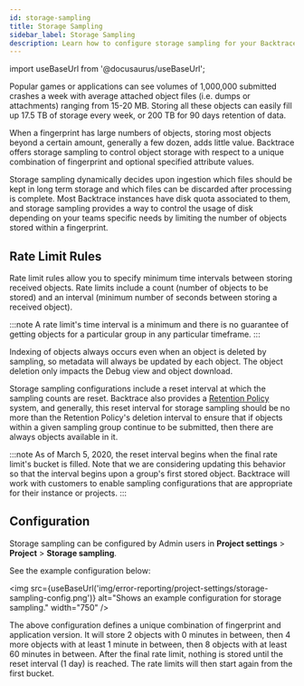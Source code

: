 ```yaml
---
id: storage-sampling
title: Storage Sampling
sidebar_label: Storage Sampling
description: Learn how to configure storage sampling for your Backtrace instance to limit disk usage.
---
```


import useBaseUrl from '@docusaurus/useBaseUrl';

Popular games or applications can see volumes of 1,000,000 submitted crashes a week with average attached object files (i.e. dumps or attachments) ranging from 15-20 MB. Storing all these objects can easily fill up 17.5 TB of storage every week, or 200 TB for 90 days retention of data.

When a fingerprint has large numbers of objects, storing most objects beyond a certain amount, generally a few dozen, adds little value. Backtrace offers storage sampling to control object storage with respect to a unique combination of fingerprint and optional specified attribute values. 

Storage sampling dynamically decides upon ingestion which files should be kept in long term storage and which files can be discarded after processing is complete. Most Backtrace instances have disk quota associated to them, and storage sampling provides a way to control the usage of disk depending on your teams specific needs by limiting the number of objects stored within a fingerprint.


## Rate Limit Rules

Rate limit rules allow you to specify minimum time intervals between storing received objects. Rate limits include a count (number of objects to be stored) and an interval (minimum number of seconds between storing a received object). 

:::note
A rate limit's time interval is a minimum and there is no guarantee of getting objects for a particular group in any particular timeframe.
:::

Indexing of objects always occurs even when an object is deleted by sampling, so metadata will always be updated by each object. The object deletion only impacts the Debug view and object download.

Storage sampling configurations include a reset interval at which the sampling counts are reset. Backtrace also provides a [Retention Policy](/error-reporting/project-setup/data-retention) system, and generally, this reset interval for storage sampling should be no more than the Retention Policy's deletion interval to ensure that if objects within a given sampling group continue to be submitted, then there are always objects available in it.

:::note
As of March 5, 2020, the reset interval begins when the final rate limit's bucket is filled. Note that we are considering updating this behavior so that the interval begins upon a group's first stored object. Backtrace will work with customers to enable sampling configurations that are appropriate for their instance or projects.
:::

## Configuration

Storage sampling can be configured by Admin users in **Project settings** > **Project** > **Storage sampling**. 

See the example configuration below:

<img src={useBaseUrl('img/error-reporting/project-settings/storage-sampling-config.png')} alt="Shows an example configuration for storage sampling." width="750" />

The above configuration defines a unique combination of fingerprint and application version. It will store 2 objects with 0 minutes in between, then 4 more objects with at least 1 minute in between, then 8 objects with at least 60 minutes in between. After the final rate limit, nothing is stored until the reset interval (1 day) is reached. The rate limits will then start again from the first bucket.
